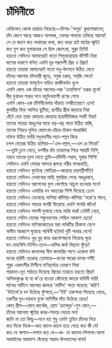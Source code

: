 # চাঁদিনীতে

বেবিলোন্ কোথা হারায়ে গিয়েছে—মিশর-'অসুর' কুয়াশাকালো;  
চাঁদ জেগে আছে আজও অপলক, মেঘের পালকে ঢালিছে আলো!  
সে যে জানে কত পাথারের কথা, কত ভাঙা হাট মাঠের স্মৃতি!  
কত যুগ কত যুগান্তরের সে ছিল জ্যোৎস্না, শুক্লা তিথি!  
হয়তো সেদিনও আমাদেরই মতো পিলুবারোয়ার বাঁশিটি নিয়া  
ঘাসের ফরাশে বসিত এমনি দূর পরদেশী প্রিয় ও প্রিয়া!  
হয়তো তাহারা আমাদেরই মতো মধু-উৎসবে উঠিত মেতে  
চাঁদের আলোয় চাঁদমারী জুড়ে, সবুজ চরায়, সব্‌জি ক্ষেত!  
হয়তো তাহারা মদঘূর্ণনে নাচিত কাঞ্চীবাধঁন খুলে  
এমনি কোন্ এক চাঁদের আলোয়-মরু 'ওয়েসিসে' তরুর মূলে!  
বীর যুবাদল শত্রুর সনে বহুদিনব্যাপী রণের শেষে  
এমনি কোন্-এক চাঁদিনীবেলায় দাঁড়াত নগরীতোরণে এসে!  
কুমারীর ভিড় আসিত ছুটিয়া, প্রণয়ীর গ্রীবা জড়ায়ে নিয়া  
হেঁটে যেত তারা জোড়ায় জোড়ায় ছায়াবীথিকার পথটি দিয়া!  
তাদের পায়ের আঙুলের ঘায়ে খড়্-খড়্ পাতা উঠিত বাজি,  
তাদের শিয়রে দুলিত জ্যোৎস্না-চাঁচর-চিকন পত্ররাজি!  
দখিনা উঠিত মর্মরি মধুবনানীর লতা-পল্লব ঘিরে  
চপল মেয়েরা উঠিত হাসিয়া—'এল-বল্লভ,—এল রে ফিরে!’  
—তুমি ঢুলে যেতে, দশমীর চাঁদ তাহাদের শিরে সারাটি নিশি,  
নয়নে তাদের দুলে যেতে তুমি—চাঁদিনী-শরাব, সুরার শিশি!  
সেদিনও এমনি মেঘের আসরে জ্বলছে পরীর বাসরবাতি,  
হয়তো সেদিনও ফুটেছে মোতিয়া—ঝরেছে চন্দ্রমল্লীপাঁতি!  
হয়তো সেদিনও নেখাখোর মাছি গুমরিয়া গেছে আঙুরবনে,  
হয়তো সেদিনও আপেলের ফুল কেপেঁছে আঢুল হাওয়ার সনে!  
হয়তো সেদিনও এলাচির বন আতরের শিশি দিয়েছে ঢেলে  
হয়তো সেদিনও ডেকেছে পাপিয়া কাঁপিয়া-কাঁপিয়া 'সরো'র শাখে,  
হয়তো সেদিনও পাড়ার নাগরী ফিরেছে এমনি গাগরি কাঁখে!  
হয়তো সেদিনও পানসী দুলায়ে গেছে মাঝি বাকাঁ ঢেউটি বেয়ে,  
হয়তো সেদিন মেঘের শকুনডানায় গেছিল আকাশ ছেয়ে!  
হয়তো সেদিনও মাণিকজোড়ের মরা পাখিটির ঠিকানা মেগে  
অসীম আকাশে ঘুরেছে পাখিনী ছট্‌ফট্‌ দুটি পাখার বেগে!  
হয়তো সেদিনও খুর্ খুর্ করে খরগোশছানা গিয়েছে ঘুরে  
ঘন মেহগিনি-টার্পিন-তলে—বালির জর্দা বিছানা ফুঁড়ে!  
হয়তো সেদিনও জানালার নীল জাফরির পাশে একেলা বসি  
মনের হরিনী হেরেছে তোমারে—বনের পারের ডাগর শশী!  
শুক্লা একাদশীর নিশীথে মণিহর্ম্যের তোরণে গিয়া  
পারাবত-দূত পাঠায়ে দিয়েছে প্রিয়ের তরেতে হয়তো প্রিয়া!  
অলিভকুঞ্জে হা হা ক'রে হাওয়া কেঁদেছে কাতর যামিনী ভরি!  
ঘাসের শাটিনে আলোর ঝালরে 'মার্টিল্' পাতা পড়েছে 'ঝরি’!  
'উইলো'র বন উঠেছে ফুঁপায়ে,—'ইউ' তরুশাখা গিয়েছে ভেঙে,  
তরুণীর দুধ-ধব্‌ধবে বুকে সাপিনীর দাঁত উঠেছে রেঙে!  
কোন্‌ গ্রীস—কোন্‌ কার্থেজ, রোম 'ক্রবেদুর'-যুগ কোন,—  
চাঁদের আলোয় স্মৃতির কবর-সফরে বেড়ায় মন!  
জানি না তো কিছু—মনে হয় শুধু এমনি তুহিন চাঁদের নিচে  
কত দিকে দিকে—কত কালে-কালে হয়ে গেছে কত কী যে!  
কত যে শ্মশান—মশান কত যে—ক- যে কামনা-পিপাসা-আশা  
অস্তচাঁদের আকাশে বেঁধেছে আরব-উপন্যাসের বাসা!

